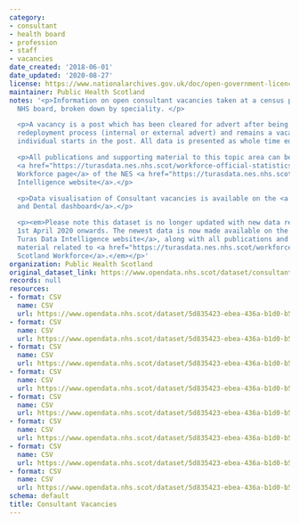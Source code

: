 ```yaml
---
category:
- consultant
- health board
- profession
- staff
- vacancies
date_created: '2018-06-01'
date_updated: '2020-08-27'
license: https://www.nationalarchives.gov.uk/doc/open-government-licence/version/3/
maintainer: Public Health Scotland
notes: '<p>Information on open consultant vacancies taken at a census point, for each
  NHS board, broken down by speciality. </p>

  <p>A vacancy is a post which has been cleared for advert after being through the
  redeployment process (internal or external advert) and remains a vacancy until an
  individual starts in the post. All data is presented as whole time equivalents.</p>

  <p>All publications and supporting material to this topic area can be found on the
  <a href="https://turasdata.nes.nhs.scot/workforce-official-statistics/nhsscotland-workforce/">NHSScotland
  Workforce page</a> of the NES <a href="https://turasdata.nes.nhs.scot/">Turas Data
  Intelligence website</a>.</p>

  <p>Data visualisation of Consultant vacancies is available on the <a href="https://turasdata.nes.nhs.scot/workforce-official-statistics/nhsscotland-workforce/publications/02-june-2020/dashboards/medical-and-dental/">Medical
  and Dental dashboard</a>.</p>

  <p><em>Please note this dataset is no longer updated with new data releases from
  1st April 2020 onwards. The newest data is now made available on the <a href="https://turasdata.nes.nhs.scot/">NES
  Turas Data Intelligence website</a>, along with all publications and supporting
  material related to <a href="https://turasdata.nes.nhs.scot/workforce-official-statistics/nhsscotland-workforce/">NHS
  Scotland Workforce</a>.</em></p>'
organization: Public Health Scotland
original_dataset_link: https://www.opendata.nhs.scot/dataset/consultant-vacancies
records: null
resources:
- format: CSV
  name: CSV
  url: https://www.opendata.nhs.scot/dataset/5d835423-ebea-436a-b1d0-b5d7257b5adf/resource/c9c81d3f-9bba-4fc5-916b-1450bd0bd755/download/consultant_vacancy_dec19.csv
- format: CSV
  name: CSV
  url: https://www.opendata.nhs.scot/dataset/5d835423-ebea-436a-b1d0-b5d7257b5adf/resource/fdcdbb6f-44e2-4a30-a4fe-6385d7d053da/download/consultant_vacancy_sep19.csv
- format: CSV
  name: CSV
  url: https://www.opendata.nhs.scot/dataset/5d835423-ebea-436a-b1d0-b5d7257b5adf/resource/16e27935-325c-471b-89dc-d41c84b3a744/download/consultant_vacancy_jun19.csv
- format: CSV
  name: CSV
  url: https://www.opendata.nhs.scot/dataset/5d835423-ebea-436a-b1d0-b5d7257b5adf/resource/ca67b2a4-b2f3-4420-8b77-3771c53b01f4/download/consultant_vacancy_mar19.csv
- format: CSV
  name: CSV
  url: https://www.opendata.nhs.scot/dataset/5d835423-ebea-436a-b1d0-b5d7257b5adf/resource/5da80103-4da8-4694-a8b5-2332dfc43e25/download/consultant_vacancy_dec18.csv
- format: CSV
  name: CSV
  url: https://www.opendata.nhs.scot/dataset/5d835423-ebea-436a-b1d0-b5d7257b5adf/resource/91d7b780-f2cb-47fb-919f-1c165ed7d301/download/consultant_vacancy_sep18rev.csv
- format: CSV
  name: CSV
  url: https://www.opendata.nhs.scot/dataset/5d835423-ebea-436a-b1d0-b5d7257b5adf/resource/e874f6f4-6cf5-402c-af1d-2d4f26cc669f/download/consultant_vacancy_jun18rev.csv
- format: CSV
  name: CSV
  url: https://www.opendata.nhs.scot/dataset/5d835423-ebea-436a-b1d0-b5d7257b5adf/resource/415c2f86-db7c-4c12-9a64-0cd9cf0d9118/download/consultant-vacancy_mar18.csv
schema: default
title: Consultant Vacancies
---
```

